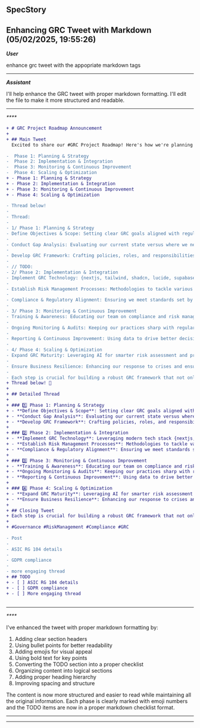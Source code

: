 ## SpecStory

## Enhancing GRC Tweet with Markdown (05/02/2025, 19:55:26)

_**User**_

enhance grc tweet with the appopriate markdown tags 

---

_**Assistant**_

I'll help enhance the GRC tweet with proper markdown formatting. I'll edit the file to make it more structured and readable.

---

_****_

```diff
+ # GRC Project Roadmap Announcement
+ 
+ ## Main Tweet
  Excited to share our #GRC Project Roadmap! Here's how we're planning to enhance governance, risk management, and compliance.
  
-  Phase 1: Planning & Strategy
-  Phase 2: Implementation & Integration
-  Phase 3: Monitoring & Continuous Improvement
-  Phase 4: Scaling & Optimization
+ - Phase 1: Planning & Strategy
+ - Phase 2: Implementation & Integration
+ - Phase 3: Monitoring & Continuous Improvement
+ - Phase 4: Scaling & Optimization
  
- Thread below!
- 
- Thread:
- 
- 1/ Phase 1: Planning & Strategy
- Define Objectives & Scope: Setting clear GRC goals aligned with regulatory needs like ASIC RG 104, RG 105, CPS 234.
- 
- Conduct Gap Analysis: Evaluating our current state versus where we need to be.
- 
- Develop GRC Framework: Crafting policies, roles, and responsibilities to manage risk and compliance effectively.
- 
- // TODO:
- 2/ Phase 2: Implementation & Integration
- Implement GRC Technology: {nextjs, tailwind, shadcn, lucide, supabase}  processes.
- 
- Establish Risk Management Processes: Methodologies to tackle various risks from operational to cybersecurity.
- 
- Compliance & Regulatory Alignment: Ensuring we meet standards set by ASIC, APRA, AUSTRAC.
- 
- 3/ Phase 3: Monitoring & Continuous Improvement
- Training & Awareness: Educating our team on compliance and risk management.
- 
- Ongoing Monitoring & Audits: Keeping our practices sharp with regular checks.
- 
- Reporting & Continuous Improvement: Using data to drive better decision-making and process refinement.
- 
- 4/ Phase 4: Scaling & Optimization
- Expand GRC Maturity: Leveraging AI for smarter risk assessment and preparing for jurisdictional expansion.
- 
- Ensure Business Resilience: Enhancing our response to crises and ensuring we're prepared for the long haul.
- 
- Each step is crucial for building a robust GRC framework that not only meets but exceeds our compliance and risk management needs. Stay tuned for updates as we progress through each phase! #Governance #RiskManagement #Compliance #GRC
+ Thread below! 🧵
+ 
+ ## Detailed Thread
+ 
+ ### 1️⃣ Phase 1: Planning & Strategy
+ - **Define Objectives & Scope**: Setting clear GRC goals aligned with regulatory needs like ASIC RG 104, RG 105, CPS 234
+ - **Conduct Gap Analysis**: Evaluating our current state versus where we need to be
+ - **Develop GRC Framework**: Crafting policies, roles, and responsibilities to manage risk and compliance effectively
+ 
+ ### 2️⃣ Phase 2: Implementation & Integration
+ - **Implement GRC Technology**: Leveraging modern tech stack {nextjs, tailwind, shadcn, lucide, supabase}
+ - **Establish Risk Management Processes**: Methodologies to tackle various risks from operational to cybersecurity
+ - **Compliance & Regulatory Alignment**: Ensuring we meet standards set by ASIC, APRA, AUSTRAC
+ 
+ ### 3️⃣ Phase 3: Monitoring & Continuous Improvement
+ - **Training & Awareness**: Educating our team on compliance and risk management
+ - **Ongoing Monitoring & Audits**: Keeping our practices sharp with regular checks
+ - **Reporting & Continuous Improvement**: Using data to drive better decision-making and process refinement
+ 
+ ### 4️⃣ Phase 4: Scaling & Optimization
+ - **Expand GRC Maturity**: Leveraging AI for smarter risk assessment and preparing for jurisdictional expansion
+ - **Ensure Business Resilience**: Enhancing our response to crises and ensuring we're prepared for the long haul
+ 
+ ## Closing Tweet
+ Each step is crucial for building a robust GRC framework that not only meets but exceeds our compliance and risk management needs. Stay tuned for updates as we progress through each phase!
+ 
+ #Governance #RiskManagement #Compliance #GRC
  
- Post
- 
- ASIC RG 104 details
- 
- GDPR compliance
- 
- more engaging thread
+ ## TODO
+ - [ ] ASIC RG 104 details
+ - [ ] GDPR compliance
+ - [ ] More engaging thread
  
```

---

_****_



I've enhanced the tweet with proper markdown formatting by:

1. Adding clear section headers
2. Using bullet points for better readability
3. Adding emojis for visual appeal
4. Using bold text for key points
5. Converting the TODO section into a proper checklist
6. Organizing content into logical sections
7. Adding proper heading hierarchy
8. Improving spacing and structure

The content is now more structured and easier to read while maintaining all the original information. Each phase is clearly marked with emoji numbers and the TODO items are now in a proper markdown checklist format.

---



---

